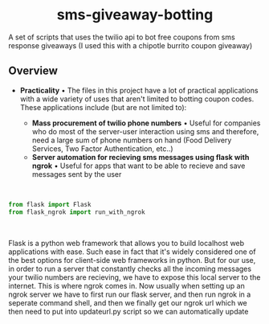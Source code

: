 
<h1 align="center", > sms-giveaway-botting</h1>

A set of scripts that uses the twilio api to bot free coupons from sms response giveaways (I used this with a chipotle burrito coupon giveaway)




## Overview

- **Practicality** • The files in this project have a lot of practical applications with a wide variety of uses that aren't limited to botting coupon codes. These applications include (but are not limited to):

  - **Mass procurement of twilio phone numbers** • Useful for companies who do most of the server-user interaction using sms and therefore, need a large sum of phone numbers on hand (Food Delivery Services, Two Factor Authentication, etc..)
  - **Server automation for recieving sms messages using flask with ngrok** • Useful for apps that want to be able to recieve and save messages sent by the user
  
 
 &nbsp;
   ```python
   from flask import Flask
   from flask_ngrok import run_with_ngrok
   ```
 &nbsp;
 
Flask is a python web framework that allows you to build localhost web applications with ease. Such ease in fact that it's widely considered one of the best options for client-side web frameworks in python. But for our use, in order to run a server that constantly checks all the incoming messages your twilio numbers are recieving, we have to expose this local server to the internet. This is where ngrok comes in. Now usually when setting up an ngrok server we have to first run our flask server, and then run ngrok in a seperate command shell, and then we finally get our ngrok url which we then need to put into updateurl.py script so we can automatically update
   
